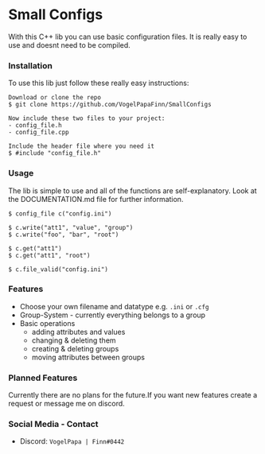 # Small Configs

With this C++ lib you can use basic configuration files. It is really easy to use and doesnt need to be compiled.

### Installation

To use this lib just follow these really easy instructions:

```
Download or clone the repo
$ git clone https://github.com/VogelPapaFinn/SmallConfigs

Now include these two files to your project:
- config_file.h
- config_file.cpp

Include the header file where you need it
$ #include "config_file.h"
```

### Usage

The lib is simple to use and all of the functions are self-explanatory. Look at the DOCUMENTATION.md file for further information.

```
$ config_file c("config.ini")

$ c.write("att1", "value", "group")
$ c.write("foo", "bar", "root")

$ c.get("att1")
$ c.get("att1", "root")

$ c.file_valid("config.ini")
```

### Features

* Choose your own filename and datatype e.g. ``.ini`` or ``.cfg``
* Group-System - currently everything belongs to a group
* Basic operations
  * adding attributes and values
  * changing & deleting them
  * creating & deleting groups
  * moving attributes between groups

### Planned Features

Currently there are no plans for the future.If you want new features create a request or message me on discord.

### Social Media - Contact

* Discord: ``VogelPapa | Finn#0442``
